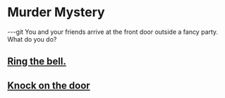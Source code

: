 # Murder Mystery
---git
 You and your friends arrive at the front door outside a fancy party. What do you do?

 ## [Ring the bell.](ring.md/ring.md)
 ## [Knock on the door](knock/knockdoor.md)

